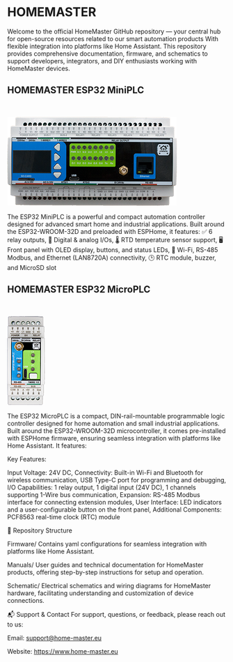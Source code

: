 # HOMEMASTER

Welcome to the official HomeMaster GitHub repository — your central hub for open-source resources related to our smart automation products With flexible integration into platforms like Home Assistant. This repository provides comprehensive documentation, firmware, and schematics to support developers, integrators, and DIY enthusiasts working with HomeMaster devices.

<h2><b>HOMEMASTER ESP32 MiniPLC</b></h2> <br>

![HomeMaster MiniPLC](https://github.com/isystemsautomation/HOMEMASTER/blob/main/MiniPLC/Images/MiniPLC2.png "HomeMaster MiniPLC")

The ESP32 MiniPLC is a powerful and compact automation controller designed for advanced smart home and industrial applications. Built around the ESP32-WROOM-32D and preloaded with ESPHome, it features: ✅ 6 relay outputs, 🔌 Digital & analog I/Os, 🌡 RTD temperature sensor support, 🖥 Front panel with OLED display, buttons, and status LEDs, 📶 Wi-Fi, RS-485 Modbus, and Ethernet (LAN8720A) connectivity, 🕒 RTC module, buzzer, and MicroSD slot

<h2><b>HOMEMASTER ESP32 MicroPLC</b></h2> <br>

![HomeMaster MicroPLC](https://github.com/isystemsautomation/HOMEMASTER/blob/main/MicroPLC/Images/MicroPLC.png "HomeMaster MicroPLC")

The ESP32 MicroPLC is a compact, DIN-rail-mountable programmable logic controller designed for home automation and small industrial applications. Built around the ESP32-WROOM-32D microcontroller, it comes pre-installed with ESPHome firmware, ensuring seamless integration with platforms like Home Assistant.​ It features:

Key Features:

Input Voltage: 24V DC​, Connectivity: Built-in Wi-Fi and Bluetooth for wireless communication, USB Type-C port for programming and debugging​, 
I/O Capabilities: 1 relay output, 1 digital input (24V DC), 1 channels supporting 1-Wire bus communication​, Expansion: RS-485 Modbus interface for connecting extension modules, User Interface: LED indicators and a user-configurable button on the front panel​, Additional Components: PCF8563 real-time clock (RTC) module

📂 Repository Structure​



Firmware/
Contains yaml configurations for seamless integration with platforms like Home Assistant.​

Manuals/
User guides and technical documentation for HomeMaster products, offering step-by-step instructions for setup and operation.​

Schematic/
Electrical schematics and wiring diagrams for HomeMaster hardware, facilitating understanding and customization of device connections.



📬 Support & Contact
For support, questions, or feedback, please reach out to us:

Email: support@home-master.eu

Website: https://www.home-master.eu
